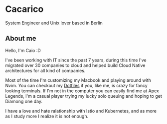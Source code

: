 # Cacarico

System Engineer and Unix lover based in Berlin

## About me

Hello, I'm Caio :D 

I've been working with IT since the past 7 years, during this time I've migrated over 30 companies to cloud and helped build Cloud Native architectures for all kind of companies.

Most of the time I'm customizing my Macbook and playing around with Nvim. You can checkout my [Dotfiles](https://github.com/cacarico/dotfiles) if you, like me, is crazy for fancy looking terminals.
If I'm not in the computer you can easily find me at Apex Legends, I'm a casual player trying my lucky solo queuing and hoping to get Diamong one day.

I have a love and hate ralationship with Istio and Kubernetes, and as more as I study more I realize it is not enough.
